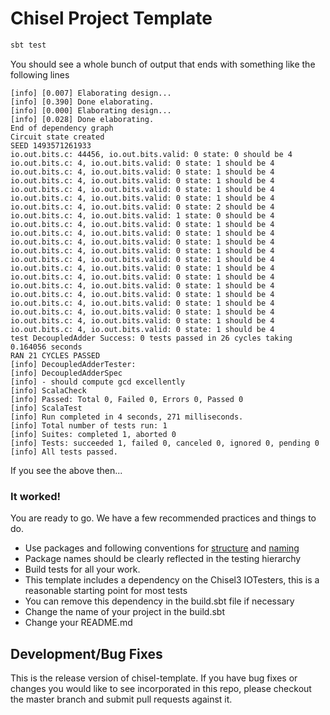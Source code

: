 Chisel Project Template
=======================
```sh
sbt test
```
You should see a whole bunch of output that ends with something like the following lines

```
[info] [0.007] Elaborating design...
[info] [0.390] Done elaborating.
[info] [0.000] Elaborating design...
[info] [0.028] Done elaborating.
End of dependency graph
Circuit state created
SEED 1493571261933
io.out.bits.c: 44456, io.out.bits.valid: 0 state: 0 should be 4
io.out.bits.c: 4, io.out.bits.valid: 0 state: 1 should be 4
io.out.bits.c: 4, io.out.bits.valid: 0 state: 1 should be 4
io.out.bits.c: 4, io.out.bits.valid: 0 state: 1 should be 4
io.out.bits.c: 4, io.out.bits.valid: 0 state: 1 should be 4
io.out.bits.c: 4, io.out.bits.valid: 0 state: 1 should be 4
io.out.bits.c: 4, io.out.bits.valid: 0 state: 2 should be 4
io.out.bits.c: 4, io.out.bits.valid: 1 state: 0 should be 4
io.out.bits.c: 4, io.out.bits.valid: 0 state: 1 should be 4
io.out.bits.c: 4, io.out.bits.valid: 0 state: 1 should be 4
io.out.bits.c: 4, io.out.bits.valid: 0 state: 1 should be 4
io.out.bits.c: 4, io.out.bits.valid: 0 state: 1 should be 4
io.out.bits.c: 4, io.out.bits.valid: 0 state: 1 should be 4
io.out.bits.c: 4, io.out.bits.valid: 0 state: 1 should be 4
io.out.bits.c: 4, io.out.bits.valid: 0 state: 1 should be 4
io.out.bits.c: 4, io.out.bits.valid: 0 state: 1 should be 4
io.out.bits.c: 4, io.out.bits.valid: 0 state: 1 should be 4
io.out.bits.c: 4, io.out.bits.valid: 0 state: 1 should be 4
io.out.bits.c: 4, io.out.bits.valid: 0 state: 1 should be 4
io.out.bits.c: 4, io.out.bits.valid: 0 state: 1 should be 4
io.out.bits.c: 4, io.out.bits.valid: 0 state: 1 should be 4
test DecoupledAdder Success: 0 tests passed in 26 cycles taking 0.164056 seconds
RAN 21 CYCLES PASSED
[info] DecoupledAdderTester:
[info] DecoupledAdderSpec
[info] - should compute gcd excellently
[info] ScalaCheck
[info] Passed: Total 0, Failed 0, Errors 0, Passed 0
[info] ScalaTest
[info] Run completed in 4 seconds, 271 milliseconds.
[info] Total number of tests run: 1
[info] Suites: completed 1, aborted 0
[info] Tests: succeeded 1, failed 0, canceled 0, ignored 0, pending 0
[info] All tests passed.
```
If you see the above then...
### It worked!
You are ready to go. We have a few recommended practices and things to do.
* Use packages and following conventions for [structure](http://www.scala-sbt.org/0.13/docs/Directories.html) and [naming](http://docs.scala-lang.org/style/naming-conventions.html)
* Package names should be clearly reflected in the testing hierarchy
* Build tests for all your work.
 * This template includes a dependency on the Chisel3 IOTesters, this is a reasonable starting point for most tests
 * You can remove this dependency in the build.sbt file if necessary
* Change the name of your project in the build.sbt
* Change your README.md

## Development/Bug Fixes
This is the release version of chisel-template. If you have bug fixes or
changes you would like to see incorporated in this repo, please checkout
the master branch and submit pull requests against it.

